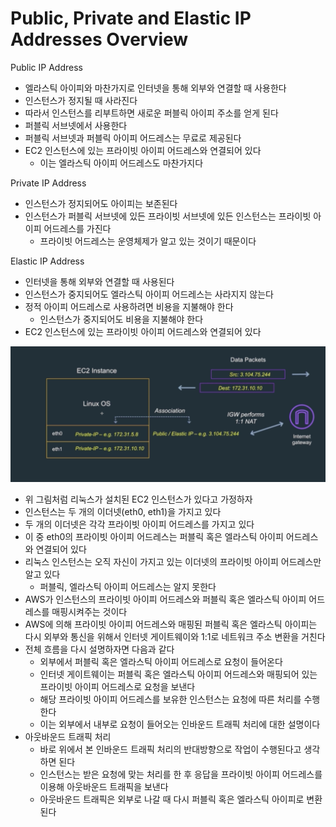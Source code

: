 # Public, Private and Elastic IP Addresses Overview

Public IP Address
* 엘라스틱 아이피와 마찬가지로 인터넷을 통해 외부와 연결할 때 사용한다
* 인스턴스가 정지될 때 사라진다
* 따라서 인스턴스를 리부트하면 새로운 퍼블릭 아이피 주소를 얻게 된다
* 퍼블릭 서브넷에서 사용한다
* 퍼블릭 서브넷과 퍼블릭 아이피 어드레스는 무료로 제공된다
* EC2 인스턴스에 있는 프라이빗 아이피 어드레스와 연결되어 있다
  - 이는 엘라스틱 아이피 어드레스도 마찬가지다

Private IP Address
* 인스턴스가 정지되어도 아이피는 보존된다
* 인스턴스가 퍼블릭 서브넷에 있든 프라이빗 서브넷에 있든 인스턴스는 프라이빗 아이피 어드레스를 가진다
  - 프라이빗 어드레스는 운영체제가 알고 있는 것이기 때문이다

Elastic IP Address
* 인터넷을 통해 외부와 연결할 때 사용된다
* 인스턴스가 중지되어도 엘라스틱 아이피 어드레스는 사라지지 않는다
* 정적 아이피 어드레스로 사용하려면 비용을 지불해야 한다
  - 인스턴스가 중지되어도 비용을 지불해야 한다
* EC2 인스턴스에 있는 프라이빗 아이피 어드레스와 연결되어 있다

![ip-overview](./img/ip-addr/ip-overview.png)
* 위 그림처럼 리눅스가 설치된 EC2 인스턴스가 있다고 가정하자
* 인스턴스는 두 개의 이더넷(eth0, eth1)을 가지고 있다
* 두 개의 이더넷은 각각 프라이빗 아이피 어드레스를 가지고 있다
* 이 중 eth0의 프라이빗 아이피 어드레스는 퍼블릭 혹은 엘라스틱 아이피 어드레스와 연결되어 있다
* 리눅스 인스턴스는 오직 자신이 가지고 있는 이더넷의 프라이빗 아이피 어드레스만 알고 있다
  - 퍼블릭, 엘라스틱 아이피 어드레스는 알지 못한다
* AWS가 인스턴스의 프라이빗 아이피 어드레스와 퍼블릭 혹은 엘라스틱 아이피 어드레스를 매핑시켜주는 것이다
* AWS에 의해 프라이빗 아이피 어드레스와 매핑된 퍼블릭 혹은 엘라스틱 아이피는 다시 외부와 통신을 위해서 인터넷 게이트웨이와 1:1로 네트워크 주소 변환을 거친다
* 전체 흐름을 다시 설명하자면 다음과 같다
  - 외부에서 퍼블릭 혹은 엘라스틱 아이피 어드레스로 요청이 들어온다
  - 인터넷 게이트웨이는 퍼블릭 혹은 엘라스틱 아이피 어드레스와 매핑되어 있는 프라이빗 아이피 어드레스로 요청을 보낸다
  - 해당 프라이빗 아이피 어드레스를 보유한 인스턴스는 요청에 따른 처리를 수행한다
  - 이는 외부에서 내부로 요청이 들어오는 인바운드 트래픽 처리에 대한 설명이다
* 아웃바운드 트래픽 처리
  - 바로 위에서 본 인바운드 트래픽 처리의 반대방향으로 작업이 수행된다고 생각하면 된다
  - 인스턴스는 받은 요청에 맞는 처리를 한 후 응답을 프라이빗 아이피 어드레스를 이용해 아웃바운드 트래픽을 보낸다
  - 아웃바운드 트래픽은 외부로 나갈 때 다시 퍼블릭 혹은 엘라스틱 아이피로 변환된다